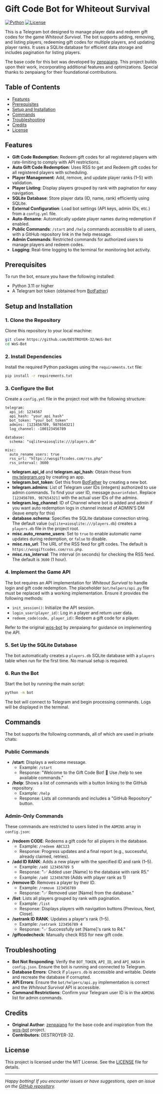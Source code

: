 # Gift Code Bot for Whiteout Survival

[![Python](https://img.shields.io/badge/Python-3.11+-blue.svg)](https://www.python.org/)
[![License](https://img.shields.io/badge/License-MIT-green.svg)](LICENSE)

This is a Telegram bot designed to manage player data and redeem gift codes for the game *Whiteout Survival*. The bot supports adding, removing, and listing players, redeeming gift codes for multiple players, and updating player ranks. It uses a SQLite database for efficient data storage and includes pagination for listing players.

The base code for this bot was developed by [zenpaiang](https://github.com/zenpaiang). This project builds upon their work, incorporating additional features and optimizations. Special thanks to zenpaiang for their foundational contributions.

## Table of Contents

- [Features](#features)
- [Prerequisites](#prerequisites)
- [Setup and Installation](#setup-and-installation)
- [Commands](#commands)
- [Troubleshooting](#troubleshooting)
- [Credits](#credits)
- [License](#license)

## Features

- **Gift Code Redemption**: Redeem gift codes for all registered players with rate-limiting to comply with API restrictions.
- **Auto Gift Code Redemption**: Uses RSS to get and Redeem gift codes for all registered players with scheduling.
- **Player Management**: Add, remove, and update player ranks (1–5) with validation.
- **Player Listing**: Display players grouped by rank with pagination for easy navigation.
- **SQLite Database**: Store player data (ID, name, rank) efficiently using SQLite.
- **External Configuration**: Load bot settings (API keys, admin IDs, etc.) from a `config.yml` file.
- **Auto-Rename**: Automatically update player names during redemption if enabled.
- **Public Commands**: `/start` and `/help` commands accessible to all users, with a GitHub repository link in the help message.
- **Admin Commands**: Restricted commands for authorized users to manage players and redeem codes.
- **Logging**: Real-time logging to the terminal for monitoring bot activity.

## Prerequisites

To run the bot, ensure you have the following installed:

- Python 3.11 or higher
- A Telegram bot token (obtained from [BotFather](https://t.me/BotFather))

## Setup and Installation

### 1. Clone the Repository
Clone this repository to your local machine:

```bash
git clone https://github.com/DESTROYER-32/WoS-Bot
cd WoS-Bot
```

### 2. Install Dependencies
Install the required Python packages using the `requirements.txt` file:

```bash
pip install -r requirements.txt
```

### 3. Configure the Bot
Create a `config.yml` file in the project root with the following structure:

```
telegram:
  api_id: 1234567
  api_hash: "your_api_hash"
  bot_token: "your_bot_token"
  admins: [123456789, 987654321]
  log_channel: -100123456789

database:
  schema: "sqlite+aiosqlite:///players.db"

misc:
  auto_rename_users: true
  rss_url: "https://wosgiftcodes.com/rss.php"
  rss_interval: 3600
```

- **telegram.api_id** and **telegram.api_hash**: Obtain these from [my.telegram.org](https://my.telegram.org) by creating an app.
- **telegram.bot_token**: Get this from [BotFather](https://t.me/BotFather) by creating a new bot.
- **telegram.admins**: List of Telegram user IDs (integers) authorized to use admin commands. To find your user ID, message `@userinfobot`. Replace `[123456789, 987654321]` with the actual user IDs of the admins.
- **telegram.log_channel**: ID of Channel where bot is added and admin if you want auto redemption logs in channel instead of ADMIN'S DM (leave empty for this)
- **database.schema**: Specifies the SQLite database connection string. The default value (`sqlite+aiosqlite:///players.db`) creates a `players.db` file in the project root.
- **misc.auto_rename_users**: Set to `true` to enable automatic name updates during redemption, or `false` to disable.
- **misc.rss_url**: The URL of the RSS feed for gift codes. The default is `https://wosgiftcodes.com/rss.php`.
- **misc.rss_interval**: The interval (in seconds) for checking the RSS feed. The default is `3600` (1 hour).


### 4. Implement the Game API
The bot requires an API implementation for *Whiteout Survival* to handle login and gift code redemption. The placeholder `bot/helpers/api.py` file must be replaced with a working implementation. Ensure it provides the following methods:
- `init_session()`: Initialize the API session.
- `login_user(player_id)`: Log in a player and return user data.
- `redeem_code(code, player_id)`: Redeem a gift code for a player.

Refer to the original [wos-bot](https://github.com/zenpaiang/wos-bot) by zenpaiang for guidance on implementing the API.

### 5. Set Up the SQLite Database
The bot automatically creates a `players.db` SQLite database with a `players` table when run for the first time. No manual setup is required.

### 6. Run the Bot
Start the bot by running the main script:

```bash
python -m bot
```

The bot will connect to Telegram and begin processing commands. Logs will be displayed in the terminal.

## Commands

The bot supports the following commands, all of which are used in private chats:

### Public Commands
- **/start**: Displays a welcome message.
  - Example: `/start`
  - Response: "Welcome to the Gift Code Bot! 🎉 Use /help to see available commands."
- **/help**: Shows a list of commands with a button linking to the GitHub repository.
  - Example: `/help`
  - Response: Lists all commands and includes a "GitHub Repository" button.

### Admin-Only Commands
These commands are restricted to users listed in the `ADMINS` array in `config.json`:
- **/redeem CODE**: Redeems a gift code for all players in the database.
  - Example: `/redeem ABC123`
  - Response: Progress updates and a final report (e.g., successful, already claimed, retries).
- **/add ID RANK**: Adds a new player with the specified ID and rank (1–5).
  - Example: `/add 123456789 5`
  - Response: "✅ Added user [Name] to the database with rank R5."
  - Example: `/add 123456789` (Adds with player rank as 1)
- **/remove ID**: Removes a player by their ID.
  - Example: `/remove 123456789`
  - Response: "✅ Removed user [Name] from the database."
- **/list**: Lists all players grouped by rank with pagination.
  - Example: `/list`
  - Response: Displays players with navigation buttons (Previous, Next, Close).
- **/setrank ID RANK**: Updates a player's rank (1–5).
  - Example: `/setrank 123456789 4`
  - Response: "✅ Successfully set [Name]'s rank to R4."
- **/giftcodecheck**: Manually check RSS for new gift code.

## Troubleshooting

- **Bot Not Responding**: Verify the `BOT_TOKEN`, `API_ID`, and `API_HASH` in `config.json`. Ensure the bot is running and connected to Telegram.
- **Database Errors**: Check if `players.db` is accessible and writable. Delete and recreate the database if corrupted.
- **API Errors**: Ensure the `bot/helpers/api.py` implementation is correct and the *Whiteout Survival* API is accessible.
- **Command Restrictions**: Confirm your Telegram user ID is in the `ADMINS` list for admin commands.

## Credits

- **Original Author**: [zenpaiang](https://github.com/zenpaiang) for the base code and inspiration from the [wos-bot](https://github.com/zenpaiang/wos-bot) project.
- **Contributors**: DESTROYER-32.

## License

This project is licensed under the MIT License. See the [LICENSE](LICENSE) file for details.

---

*Happy botting! If you encounter issues or have suggestions, open an issue on the [GitHub repository](https://github.com/DESTROYER-32/WoS-Bot).*